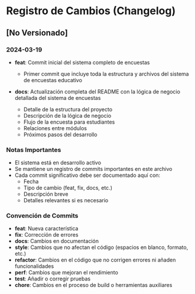 # Registro de Cambios (Changelog)

## [No Versionado]

### 2024-03-19
- **feat**: Commit inicial del sistema completo de encuestas
  - Primer commit que incluye toda la estructura y archivos del sistema de encuestas educativo

- **docs**: Actualización completa del README con la lógica de negocio detallada del sistema de encuestas
  - Detalle de la estructura del proyecto
  - Descripción de la lógica de negocio
  - Flujo de la encuesta para estudiantes
  - Relaciones entre módulos
  - Próximos pasos del desarrollo

### Notas Importantes
- El sistema está en desarrollo activo
- Se mantiene un registro de commits importantes en este archivo
- Cada commit significativo debe ser documentado aquí con:
  - Fecha
  - Tipo de cambio (feat, fix, docs, etc.)
  - Descripción breve
  - Detalles relevantes si es necesario

### Convención de Commits
- **feat**: Nueva característica
- **fix**: Corrección de errores
- **docs**: Cambios en documentación
- **style**: Cambios que no afectan el código (espacios en blanco, formato, etc.)
- **refactor**: Cambios en el código que no corrigen errores ni añaden funcionalidades
- **perf**: Cambios que mejoran el rendimiento
- **test**: Añadir o corregir pruebas
- **chore**: Cambios en el proceso de build o herramientas auxiliares 